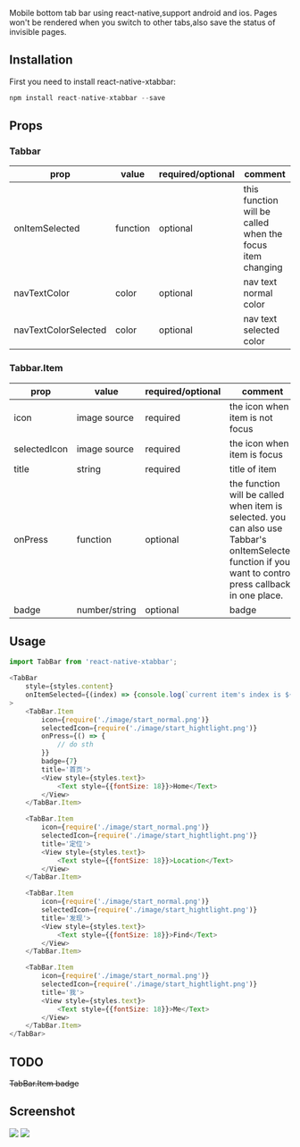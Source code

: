 
Mobile bottom tab bar using react-native,support android and ios.
Pages won't be rendered when you switch to other tabs,also save the status of invisible pages.

## Installation

First you need to install react-native-xtabbar:

```javascript
npm install react-native-xtabbar --save
```

## Props

### Tabbar

| prop | value | required/optional | comment |
| --- | --- | --- | --- |
| onItemSelected | function | optional | this function will be called when the focus item changing |
| navTextColor | color | optional | nav text normal color |
| navTextColorSelected | color | optional | nav text selected color |

### Tabbar.Item

| prop | value | required/optional | comment |
| --- | --- | --- | --- |
| icon | image source | required | the icon when item is not focus |
| selectedIcon | image source | required | the icon when item is focus |
| title | string | required | title of item |
| onPress | function | optional | the function will be called when item is selected. you can also use Tabbar's onItemSelected function if you want to control press callback in one place. |
| badge | number/string | optional | badge |

## Usage

```javascript
import TabBar from 'react-native-xtabbar';

<TabBar
    style={styles.content}
    onItemSelected={(index) => {console.log(`current item's index is ${index}`);}}
>
    <TabBar.Item
        icon={require('./image/start_normal.png')}
        selectedIcon={require('./image/start_hightlight.png')}
        onPress={() => {
            // do sth
        }}
        badge={7}
        title='首页'>
        <View style={styles.text}>
            <Text style={{fontSize: 18}}>Home</Text>
        </View>
    </TabBar.Item>

    <TabBar.Item
        icon={require('./image/start_normal.png')}
        selectedIcon={require('./image/start_hightlight.png')}
        title='定位'>
        <View style={styles.text}>
            <Text style={{fontSize: 18}}>Location</Text>
        </View>
    </TabBar.Item>

    <TabBar.Item
        icon={require('./image/start_normal.png')}
        selectedIcon={require('./image/start_hightlight.png')}
        title='发现'>
        <View style={styles.text}>
            <Text style={{fontSize: 18}}>Find</Text>
        </View>
    </TabBar.Item>

    <TabBar.Item
        icon={require('./image/start_normal.png')}
        selectedIcon={require('./image/start_hightlight.png')}
        title='我'>
        <View style={styles.text}>
            <Text style={{fontSize: 18}}>Me</Text>
        </View>
    </TabBar.Item>
</TabBar>

```
## TODO
~~TabBar.Item badge~~

## Screenshot
![](https://github.com/ngstyle/react-native-tabBar/raw/master/screenshot/screenshot_ios.jpg)
![](https://github.com/ngstyle/react-native-tabBar/raw/master/screenshot/screenshot_android.jpg)
